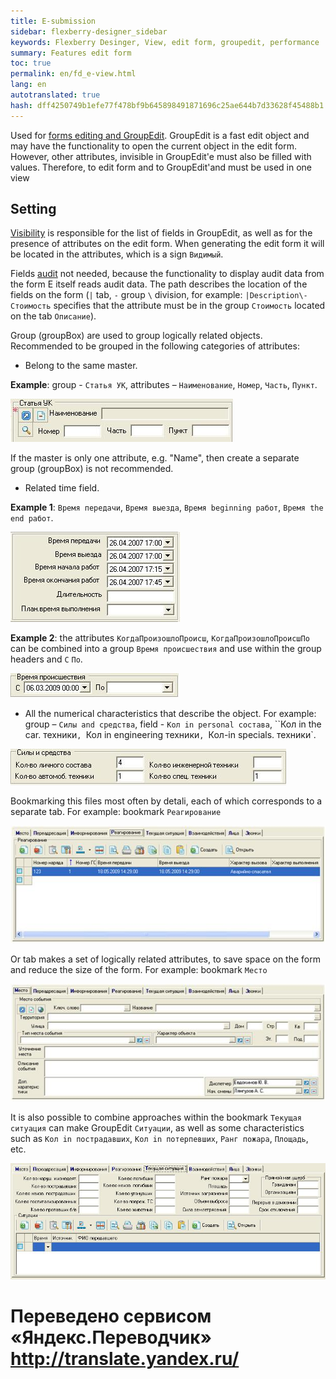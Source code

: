 ```yaml
--- 
title: E-submission 
sidebar: flexberry-designer_sidebar 
keywords: Flexberry Desinger, View, edit form, groupedit, performance 
summary: Features edit form 
toc: true 
permalink: en/fd_e-view.html 
lang: en 
autotranslated: true 
hash: dff4250749b1efe77f478bf9b645898491871696c25ae644b7d33628f45488b1 
--- 
```


Used for [forms editing and GroupEdit](fd_editform.html). GroupEdit is a fast edit object and may have the functionality to open the current object in the edit form. However, other attributes, invisible in GroupEdit'e must also be filled with values. Therefore, to edit form and to GroupEdit'and must be used in one view 

## Setting 

[Visibility](fd_hidden-properties-view.html) is responsible for the list of fields in GroupEdit, as well as for the presence of attributes on the edit form. When generating the edit form it will be located in the attributes, which is a sign `Видимый`. 

Fields [audit](efs_audit.html) not needed, because the functionality to display audit data from the form E itself reads audit data. 
The path describes the location of the fields on the form (`|` tab, `-` group `\` division, for example: `|Description\-Стоимость` specifies that the attribute must be in the group `Стоимость` located on the tab `Описание`). 

Group (groupBox) are used to group logically related objects. Recommended to be grouped in the following categories of attributes: 

* Belong to the same master. 

**Example**: group - `Статья УК`, attributes – `Наименование`, `Номер`, `Часть`, `Пункт`. 

![](/images/pages/products/flexberry-designer/views/e-view1.jpg) 


If the master is only one attribute, e.g. "Name", then create a separate group (groupBox) is not recommended. 

* Related time field. 

**Example 1**: `Время передачи`, `Время выезда`, `Время beginning работ`, `Время the end работ`. 

![](/images/pages/products/flexberry-designer/views/e-view2.jpg) 


**Example 2**: the attributes `КогдаПроизошлоПроисш`, `КогдаПроизошлоПроисшПо` can be combined into a group `Время происшествия` and use within the group headers and `С` `По`. 

![](/images/pages/products/flexberry-designer/views/e-view3.jpg) 


* All the numerical characteristics that describe the object. For example: group – `Силы and средства`, field - `Кол in personal состава`, ``Кол in the car. техники`, `Кол in engineering техники`, `Кол-in specials. техники`. 

![](/images/pages/products/flexberry-designer/views/e-view4.jpg) 


Bookmarking this files most often by detali, each of which corresponds to a separate tab. For example: bookmark `Реагирование` 

![](/images/pages/products/flexberry-designer/views/e-view5.jpg) 


Or tab makes a set of logically related attributes, to save space on the form and reduce the size of the form. For example: bookmark `Место` 

![](/images/pages/products/flexberry-designer/views/e-view6.jpg) 


It is also possible to combine approaches within the bookmark `Текущая ситуация` can make GroupEdit `Ситуации`, as well as some characteristics such as `Кол in пострадавших`, `Кол in потерпевших`, `Ранг пожара`, `Площадь`, etc. 

![](/images/pages/products/flexberry-designer/views/e-view7.jpg) 



 # Переведено сервисом «Яндекс.Переводчик» http://translate.yandex.ru/